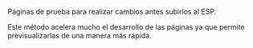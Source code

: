 Páginas de prueba para realizar cambios antes subirlos al ESP.

Este método acelera mucho el desarrollo de las páginas ya que permite previsualizarlas de una manera más rápida.